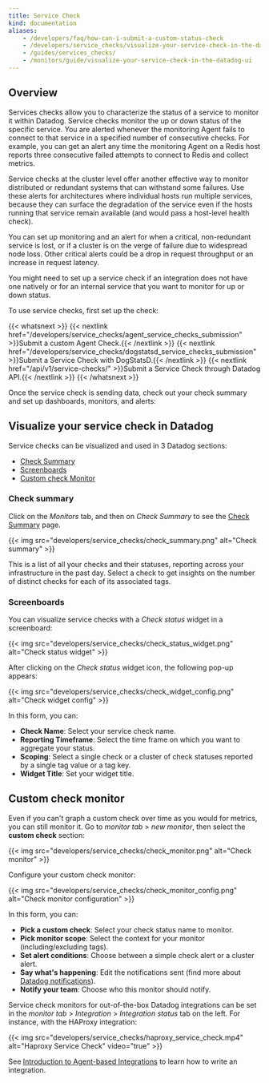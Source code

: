 ```yaml
---
title: Service Check
kind: documentation
aliases:
    - /developers/faq/how-can-i-submit-a-custom-status-check
    - /developers/service_checks/visualize-your-service-check-in-the-datadog-ui
    - /guides/services_checks/
    - /monitors/guide/visualize-your-service-check-in-the-datadog-ui
---
```


## Overview

Services checks allow you to characterize the status of a service to monitor it within Datadog. Service checks monitor the up or down status of the specific service. You are alerted whenever the monitoring Agent fails to connect to that service in a specified number of consecutive checks. For example, you can get an alert any time the monitoring Agent on a Redis host reports three consecutive failed attempts to connect to Redis and collect metrics.

Service checks at the cluster level offer another effective way to monitor distributed or redundant systems that can withstand some failures. Use these alerts for architectures where individual hosts run multiple services, because they can surface the degradation of the service even if the hosts running that service remain available (and would pass a host-level health check).

You can set up monitoring and an alert for when a critical, non-redundant service is lost, or if a cluster is on the verge of failure due to widespread node loss. Other critical alerts could be a drop in request throughput or an increase in request latency.

You might need to set up a service check if an integration does not have one natively or for an internal service that you want to monitor for up or down status.

To use service checks, first set up the check:

{{< whatsnext >}}
    {{< nextlink href="/developers/service_checks/agent_service_checks_submission" >}}Submit a custom Agent Check.{{< /nextlink >}}
    {{< nextlink href="/developers/service_checks/dogstatsd_service_checks_submission" >}}Submit a Service Check with DogStatsD.{{< /nextlink >}}
    {{< nextlink href="/api/v1/service-checks/" >}}Submit a Service Check through Datadog API.{{< /nextlink >}}
{{< /whatsnext >}}

Once the service check is sending data, check out your check summary and set up dashboards, monitors, and alerts:

## Visualize your service check in Datadog

Service checks can be visualized and used in 3 Datadog sections:

- [Check Summary][1]
- [Screenboards][2]
- [Custom check Monitor][3]

### Check summary

Click on the _Monitors_ tab, and then on _Check Summary_ to see the [Check Summary][1] page.

{{< img src="developers/service_checks/check_summary.png" alt="Check summary"  >}}

This is a list of all your checks and their statuses, reporting across your infrastructure in the past day. Select a check to get insights on the number of distinct checks for each of its associated tags.

### Screenboards

You can visualize service checks with a _Check status_ widget in a screenboard:

{{< img src="developers/service_checks/check_status_widget.png" alt="Check status widget"  >}}

After clicking on the _Check status_ widget icon, the following pop-up appears:

{{< img src="developers/service_checks/check_widget_config.png" alt="Check widget config"  >}}

In this form, you can:

- **Check Name**: Select your service check name.
- **Reporting Timeframe**: Select the time frame on which you want to aggregate your status.
- **Scoping**: Select a single check or a cluster of check statuses reported by a single tag value or a tag key.
- **Widget Title**: Set your widget title.

## Custom check monitor

Even if you can't graph a custom check over time as you would for metrics, you can still monitor it.
Go to _monitor tab_ > _new monitor_, then select the **custom check** section:

{{< img src="developers/service_checks/check_monitor.png" alt="Check monitor"  >}}

Configure your custom check monitor:

{{< img src="developers/service_checks/check_monitor_config.png" alt="Check monitor configuration"  >}}

In this form, you can:

- **Pick a custom check**: Select your check status name to monitor.
- **Pick monitor scope**: Select the context for your monitor (including/excluding tags).
- **Set alert conditions**: Choose between a simple check alert or a cluster alert.
- **Say what's happening**: Edit the notifications sent (find more about [Datadog notifications][4]).
- **Notify your team**: Choose who this monitor should notify.

Service check monitors for out-of-the-box Datadog integrations can be set in the _monitor tab_ > _Integration_ > _Integration status_ tab on the left. For instance, with the HAProxy integration:

{{< img src="developers/service_checks/haproxy_service_check.mp4" alt="Haproxy Service Check" video="true"  >}}

See [Introduction to Agent-based Integrations][5] to learn how to write an integration.

[1]: https://app.datadoghq.com/check/summary
[2]: https://app.datadoghq.com/dashboard
[3]: https://app.datadoghq.com/monitors#create/custom
[4]: /monitors/notifications/
[5]: /developers/integrations/
